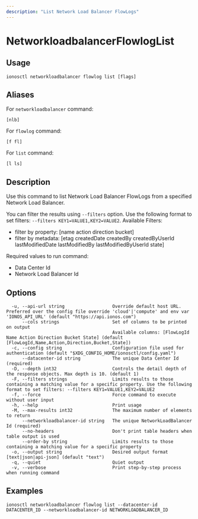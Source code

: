 ```yaml
---
description: "List Network Load Balancer FlowLogs"
---
```


# NetworkloadbalancerFlowlogList

## Usage

```text
ionosctl networkloadbalancer flowlog list [flags]
```

## Aliases

For `networkloadbalancer` command:

```text
[nlb]
```

For `flowlog` command:

```text
[f fl]
```

For `list` command:

```text
[l ls]
```

## Description

Use this command to list Network Load Balancer FlowLogs from a specified Network Load Balancer.

You can filter the results using `--filters` option. Use the following format to set filters: `--filters KEY1=VALUE1,KEY2=VALUE2`.
Available Filters:
* filter by property: [name action direction bucket]
* filter by metadata: [etag createdDate createdBy createdByUserId lastModifiedDate lastModifiedBy lastModifiedByUserId state]

Required values to run command:

* Data Center Id
* Network Load Balancer Id

## Options

```text
  -u, --api-url string                  Override default host URL. Preferred over the config file override 'cloud'|'compute' and env var 'IONOS_API_URL' (default "https://api.ionos.com")
      --cols strings                    Set of columns to be printed on output 
                                        Available columns: [FlowLogId Name Action Direction Bucket State] (default [FlowLogId,Name,Action,Direction,Bucket,State])
  -c, --config string                   Configuration file used for authentication (default "$XDG_CONFIG_HOME/ionosctl/config.yaml")
      --datacenter-id string            The unique Data Center Id (required)
  -D, --depth int32                     Controls the detail depth of the response objects. Max depth is 10. (default 1)
  -F, --filters strings                 Limits results to those containing a matching value for a specific property. Use the following format to set filters: --filters KEY1=VALUE1,KEY2=VALUE2
  -f, --force                           Force command to execute without user input
  -h, --help                            Print usage
  -M, --max-results int32               The maximum number of elements to return
      --networkloadbalancer-id string   The unique NetworkLoadBalancer Id (required)
      --no-headers                      Don't print table headers when table output is used
      --order-by string                 Limits results to those containing a matching value for a specific property
  -o, --output string                   Desired output format [text|json|api-json] (default "text")
  -q, --quiet                           Quiet output
  -v, --verbose                         Print step-by-step process when running command
```

## Examples

```text
ionosctl networkloadbalancer flowlog list --datacenter-id DATACENTER_ID --networkloadbalancer-id NETWORKLOADBALANCER_ID
```

